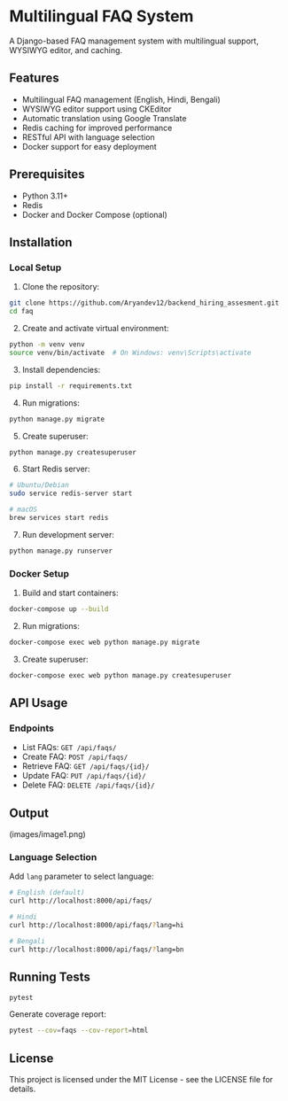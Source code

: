 # Multilingual FAQ System

A Django-based FAQ management system with multilingual support, WYSIWYG editor, and caching.

## Features

- Multilingual FAQ management (English, Hindi, Bengali)
- WYSIWYG editor support using CKEditor
- Automatic translation using Google Translate
- Redis caching for improved performance
- RESTful API with language selection
- Docker support for easy deployment

## Prerequisites

- Python 3.11+
- Redis
- Docker and Docker Compose (optional)

## Installation

### Local Setup

1. Clone the repository:
```bash
git clone https://github.com/Aryandev12/backend_hiring_assesment.git
cd faq
```

2. Create and activate virtual environment:
```bash
python -m venv venv
source venv/bin/activate  # On Windows: venv\Scripts\activate
```

3. Install dependencies:
```bash
pip install -r requirements.txt
```

4. Run migrations:
```bash
python manage.py migrate
```

5. Create superuser:
```bash
python manage.py createsuperuser
```

6. Start Redis server:
```bash
# Ubuntu/Debian
sudo service redis-server start

# macOS
brew services start redis
```

7. Run development server:
```bash
python manage.py runserver
```

### Docker Setup

1. Build and start containers:
```bash
docker-compose up --build
```

2. Run migrations:
```bash
docker-compose exec web python manage.py migrate
```

3. Create superuser:
```bash
docker-compose exec web python manage.py createsuperuser
```

## API Usage

### Endpoints

- List FAQs: `GET /api/faqs/`
- Create FAQ: `POST /api/faqs/`
- Retrieve FAQ: `GET /api/faqs/{id}/`
- Update FAQ: `PUT /api/faqs/{id}/`
- Delete FAQ: `DELETE /api/faqs/{id}/`

## Output
(images/image1.png)

### Language Selection

Add `lang` parameter to select language:

```bash
# English (default)
curl http://localhost:8000/api/faqs/

# Hindi
curl http://localhost:8000/api/faqs/?lang=hi

# Bengali
curl http://localhost:8000/api/faqs/?lang=bn
```

## Running Tests

```bash
pytest
```

Generate coverage report:
```bash
pytest --cov=faqs --cov-report=html
```



## License

This project is licensed under the MIT License - see the LICENSE file for details.

